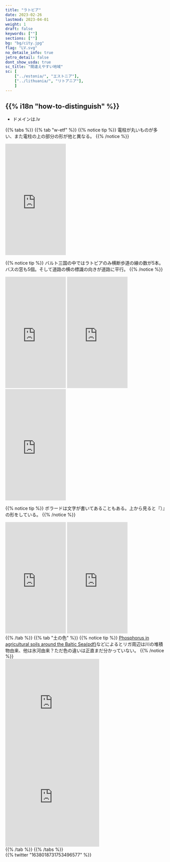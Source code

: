 ```yaml
---
title: "ラトビア"
date: 2023-02-26
lastmod: 2023-04-01
weight: 1
draft: false
keywords: [""]
sections: [""]
bg: "bg/city.jpg"
flag: "LV.svg"
no_detaile_info: true
jetro_detail: false
dont_show_usda: true
sc_title: "間違えやすい地域"
sc: [
    ["../estonia/", "エストニア"],
    ["../lithuania/", "リトアニア"],
    ]
---
```


<div class="main-desciption country-description">
    <h2 class="section-title">{{% i18n "how-to-distinguish" %}}</h2>
    <ul class="rule-list">
        <li>ドメインは<span class="quiz">.lv</span></li>
    </ul>
</div>

{{% tabs  %}}
{{% tab "w-etf" %}}
{{% notice tip %}}
電柱が丸いものが多い、また電柱の上の部分の形が他と異なる。
{{% /notice %}}
<div class="googlemap-if">
<iframe src="https://www.google.com/maps/embed?pb=!4v1682139088680!6m8!1m7!1syCfEh53FuZQYpvPLLAM-Ig!2m2!1d56.17473944650655!2d27.20834289119661!3f356.9160279563701!4f21.77269451337706!5f3.325193203789971" width="190" height="350" style="border:0;" allowfullscreen="" loading="lazy" referrerpolicy="no-referrer-when-downgrade"></iframe>
</div>

{{% notice tip %}}
バルト三国の中ではラトビアのみ横断歩道の線の数が5本。バスの窓も5個。そして道路の横の標識の向きが道路に平行。
{{% /notice %}}
<div class="googlemap-if">
<iframe src="https://www.google.com/maps/embed?pb=!4v1682139140189!6m8!1m7!1sQ44pXnCdMKfoQ6mYzVg-LQ!2m2!1d57.16053116935004!2d25.66467784623676!3f317.0552855598667!4f2.3242360614535613!5f3.325193203789971" width="190" height="350" style="border:0;" allowfullscreen="" loading="lazy" referrerpolicy="no-referrer-when-downgrade"></iframe>
<iframe src="https://www.google.com/maps/embed?pb=!4v1682139984879!6m8!1m7!1sIoDGkAcx8rfu6fTqmaqOPw!2m2!1d56.88005581365701!2d23.94593725380232!3f359.10728356432753!4f-2.423590490463141!5f3.325193203789971" width="190" height="350" style="border:0;" allowfullscreen="" loading="lazy" referrerpolicy="no-referrer-when-downgrade"></iframe>
<iframe src="https://www.google.com/maps/embed?pb=!4v1682139835613!6m8!1m7!1sRhVGCShQ3Nh9Myo-WYpXOA!2m2!1d56.87767937065944!2d23.95010806710927!3f51.45830234076903!4f-4.1330615800655295!5f3.325193203789971" width="190" height="350" style="border:0;" allowfullscreen="" loading="lazy" referrerpolicy="no-referrer-when-downgrade"></iframe>
</div>

{{% notice tip %}}
ボラードは文字が書いてあることもある。上から見ると『）』の形をしている。
{{% /notice %}}
<div class="googlemap-if">
<iframe src="https://www.google.com/maps/embed?pb=!4v1682138867702!6m8!1m7!1sCjySEHAQVtlm7kQF0NZMXA!2m2!1d57.40380031783754!2d21.67398424510445!3f196.28940141338003!4f-28.927596834406074!5f3.325193203789971" width="190" height="350" style="border:0;" allowfullscreen="" loading="lazy" referrerpolicy="no-referrer-when-downgrade"></iframe>
<iframe src="https://www.google.com/maps/embed?pb=!4v1682139184799!6m8!1m7!1sEDwX7_d80I6fYZPEGEwr4Q!2m2!1d57.1598411500236!2d25.66467565188463!3f29.479555750198628!4f-21.68328790100243!5f3.164365768781499" width="190" height="350" style="border:0;" allowfullscreen="" loading="lazy" referrerpolicy="no-referrer-when-downgrade"></iframe>
</div>
{{% /tab %}}
{{% tab "土の色" %}}
{{% notice tip %}}
<a href="https://stud.epsilon.slu.se/826/1/eriksson_a_k_100209.pdf">Phosphorus in agricultural soils around the Baltic Sea(pdf)</a>などによるとリガ周辺は川の堆積物由来、他は氷河由来？ただ色の違いは正直まだ分かっていない。
{{% /notice %}}
<div class="googlemap-if">
<iframe src="https://www.google.com/maps/embed?pb=!4v1682140190678!6m8!1m7!1sRSoFeV2Rnih4YSbR0M4XiA!2m2!1d56.98014406078664!2d22.01722296846708!3f114.11392236176043!4f-35.11825020941185!5f3.325193203789971" width="295" height="295" style="border:0;" allowfullscreen="" loading="lazy" referrerpolicy="no-referrer-when-downgrade"></iframe>
<iframe src="https://www.google.com/maps/embed?pb=!4v1682140215518!6m8!1m7!1svV9dBp8bKeRPwCd4szCs7Q!2m2!1d57.13383281884317!2d26.67867746543939!3f150.89754495881073!4f-16.989752447124374!5f3.325193203789971" width="295" height="295" style="border:0;" allowfullscreen="" loading="lazy" referrerpolicy="no-referrer-when-downgrade"></iframe>
</div>
{{% /tab %}}
{{% /tabs %}}


<div class="googlemap-if">
{{% twitter "1638018731753496577" %}}
</div>
